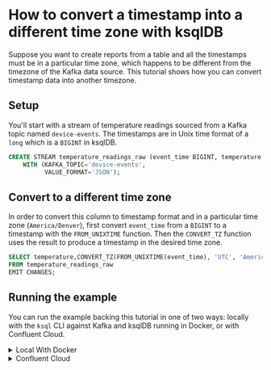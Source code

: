 <!-- title: How to convert a timestamp into a different time zone with ksqlDB -->
<!-- description: In this tutorial, learn how to convert a timestamp into a different time zone with ksqlDB, with step-by-step instructions and supporting code. -->

# How to convert a timestamp into a different time zone with ksqlDB

Suppose you want to create reports from a table and all the timestamps must be in a particular time zone, which happens to be different from the timezone of the Kafka data source. This tutorial shows how you can convert timestamp data into another timezone.

## Setup

You'll start with a stream of temperature readings sourced from a Kafka topic named `device-events`.  The timestamps are in Unix time format of a `long` which is a `BIGINT` in ksqlDB.

```sql
CREATE STREAM temperature_readings_raw (event_time BIGINT, temperature INT)
    WITH (KAFKA_TOPIC='device-events',
          VALUE_FORMAT='JSON');
```

## Convert to a different time zone

In order to convert this column to timestamp format and in a particular time zone (`America/Denver`), first convert
`event_time` from a `BIGINT` to a timestamp with the `FROM_UNIXTIME` function. Then the `CONVERT_TZ` function
uses the result to produce a timestamp in the desired time zone.

```sql
SELECT temperature,CONVERT_TZ(FROM_UNIXTIME(event_time), 'UTC', 'America/Denver') AS event_time_mt
FROM temperature_readings_raw
EMIT CHANGES;
```

## Running the example

You can run the example backing this tutorial in one of two ways: locally with the `ksql` CLI against Kafka and ksqlDB running in Docker, or with Confluent Cloud.

<details>
  <summary>Local With Docker</summary>

  ### Prerequisites

  * Docker running via [Docker Desktop](https://docs.docker.com/desktop/) or [Docker Engine](https://docs.docker.com/engine/install/)
  * [Docker Compose](https://docs.docker.com/compose/install/). Ensure that the command `docker compose version` succeeds.

  ### Run the commands

  Clone the `confluentinc/tutorials` GitHub repository (if you haven't already) and navigate to the `tutorials` directory:

  ```shell
  git clone git@github.com:confluentinc/tutorials.git
  cd tutorials
  ```

  Start ksqlDB and Kafka:

  ```shell
  docker compose -f ./docker/docker-compose-ksqldb.yml up -d
  ```

  Next, open the ksqlDB CLI:

  ```shell
  docker exec -it ksqldb-cli ksql http://ksqldb-server:8088
  ```

  Run the following SQL statements to create the `temperature_readings_raw` stream backed by Kafka running in Docker and populate it with
  test data.

  ```sql
  CREATE STREAM temperature_readings_raw (event_time BIGINT, temperature INT)
      WITH (KAFKA_TOPIC='device-events',
            PARTITIONS=1,
            VALUE_FORMAT='JSON');
  ```

  ```sql
  INSERT INTO temperature_readings_raw (event_time, temperature) VALUES (1615566394751, 100);
  INSERT INTO temperature_readings_raw (event_time, temperature) VALUES (1615566401534, 132);
  INSERT INTO temperature_readings_raw (event_time, temperature) VALUES (1615567732840, 144);
  INSERT INTO temperature_readings_raw (event_time, temperature) VALUES (1615567735866, 103);
  INSERT INTO temperature_readings_raw (event_time, temperature) VALUES (1615567736875, 102);
  INSERT INTO temperature_readings_raw (event_time, temperature) VALUES (1615567738890, 101);
  ```

  Finally, run the timestamp conversion query. Note that we first tell ksqlDB to consume from the beginning of the stream.

  ```sql
  SET 'auto.offset.reset'='earliest';

  SELECT temperature,
         CONVERT_TZ(FROM_UNIXTIME(event_time), 'UTC', 'America/Denver') AS event_time_mt
  FROM temperature_readings_raw
  EMIT CHANGES;
  ```

  The query output should look like this:

  ```plaintext
  +-------------------------------------+-------------------------------------+
  |TEMPERATURE                          |EVENT_TIME_MT                        |
  +-------------------------------------+-------------------------------------+
  |100                                  |2021-03-12T09:26:34.751              |
  |132                                  |2021-03-12T09:26:41.534              |
  |144                                  |2021-03-12T09:48:52.840              |
  |103                                  |2021-03-12T09:48:55.866              |
  |102                                  |2021-03-12T09:48:56.875              |
  |101                                  |2021-03-12T09:48:58.890              |
  +-------------------------------------+-------------------------------------+
  ```

  When you are finished, exit the ksqlDB CLI by entering `CTRL-D` and clean up the containers used for this tutorial by running:

  ```shell
  docker compose -f ./docker/docker-compose-ksqldb.yml down
  ```

</details>

<details>
  <summary>Confluent Cloud</summary>

  ### Prerequisites

  * A [Confluent Cloud](https://confluent.cloud/signup) account
  * The [Confluent CLI](https://docs.confluent.io/confluent-cli/current/install.html) installed on your machine

  ### Create Confluent Cloud resources

  Login to your Confluent Cloud account:

  ```shell
  confluent login --prompt --save
  ```

  Install a CLI plugin that will streamline the creation of resources in Confluent Cloud:

  ```shell
  confluent plugin install confluent-cloud_kickstart
  ```

  Run the following command to create a Confluent Cloud environment and Kafka cluster. This will create 
  resources in AWS region `us-west-2` by default, but you may override these choices by passing the `--cloud` argument with
  a value of `aws`, `gcp`, or `azure`, and the `--region` argument that is one of the cloud provider's supported regions,
  which you can list by running `confluent kafka region list --cloud <CLOUD PROVIDER>`
  
  ```shell
  confluent cloud-kickstart --name ksqldb-tutorial \
    --environment-name ksqldb-tutorial \
    --output-format stdout
  ```

  Now, create a ksqlDB cluster by first getting your user ID of the form `u-123456` when you run this command:

  ```shell
  confluent iam user list
  ```

  And then create a ksqlDB cluster called `ksqldb-tutorial` with access linked to your user account:

  ```shell
  confluent ksql cluster create ksqldb-tutorial \
    --credential-identity <USER ID>
  ```

  ### Run the commands

  Login to the [Confluent Cloud Console](https://confluent.cloud/). Select `Environments` in the left-hand navigation,
  and then click the `ksqldb-tutorial` environment tile. Click the `ksqldb-tutorial` Kafka cluster tile, and then
  select `ksqlDB` in the left-hand navigation.

  The cluster may take a few minutes to be provisioned. Once its status is `Up`, click the cluster name and scroll down to the editor.

  In the query properties section at the bottom, change the value for `auto.offset.reset` to `Earliest` so that ksqlDB 
  will consume from the beginning of the stream we create.

  Enter the following statements in the editor and click `Run query`. This creates the `temperature_readings_raw` stream and
  populates it with test data.

  ```sql
  CREATE STREAM temperature_readings_raw (event_time BIGINT, temperature INT)
      WITH (KAFKA_TOPIC='device-events',
            PARTITIONS=1,
            VALUE_FORMAT='JSON');

  INSERT INTO temperature_readings_raw (event_time, temperature) VALUES (1615566394751, 100);
  INSERT INTO temperature_readings_raw (event_time, temperature) VALUES (1615566401534, 132);
  INSERT INTO temperature_readings_raw (event_time, temperature) VALUES (1615567732840, 144);
  INSERT INTO temperature_readings_raw (event_time, temperature) VALUES (1615567735866, 103);
  INSERT INTO temperature_readings_raw (event_time, temperature) VALUES (1615567736875, 102);
  INSERT INTO temperature_readings_raw (event_time, temperature) VALUES (1615567738890, 101);
  ```

  Now paste the timestamp conversion query in the editor and click `Run query`:

  ```sql
  SELECT temperature,
         CONVERT_TZ(FROM_UNIXTIME(event_time), 'UTC', 'America/Denver') AS event_time_mt
  FROM temperature_readings_raw
  EMIT CHANGES;
  ```

  The query output should look like this:

  ```plaintext
  +-------------------------------------+-------------------------------------+
  |TEMPERATURE                          |EVENT_TIME_MT                        |
  +-------------------------------------+-------------------------------------+
  |100                                  |2021-03-12T09:26:34.751              |
  |132                                  |2021-03-12T09:26:41.534              |
  |144                                  |2021-03-12T09:48:52.840              |
  |103                                  |2021-03-12T09:48:55.866              |
  |102                                  |2021-03-12T09:48:56.875              |
  |101                                  |2021-03-12T09:48:58.890              |
  +-------------------------------------+-------------------------------------+
  ```

  ### Clean up

  When you are finished, delete the `ksqldb-tutorial` environment by first getting the environment ID of the form 
  `env-123456` corresponding to it:

  ```shell
  confluent environment list
  ```

  Delete the environment, including all resources created for this tutorial:

  ```shell
  confluent environment delete <ENVIRONMENT ID>
  ```

</details>
